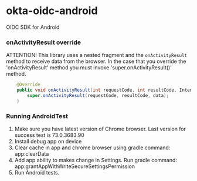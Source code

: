 # okta-oidc-android
OIDC SDK for Android

### onActivityResult override

ATTENTION! This library uses a nested fragment and the `onActivityResult` method to receive data from the browser.
In the case that you override the 'onActivityResult' method you must invoke 'super.onActivityResult()' method.

```java
    @Override
    public void onActivityResult(int requestCode, int resultCode, Intent data) {
        super.onActivityResult(requestCode, resultCode, data);
    }
```

### Running AndroidTest

1. Make sure you have latest version of Chrome browser. Last version for success test is 73.0.3683.90
2. Install debug app on device
3. Clear cache in app and chrome browser using gradle command: app:clearData
4. Add app ability to makes change in Settings. Run gradle command: app:grantAppWithWriteSecureSettingsPermission
5. Run Android tests.